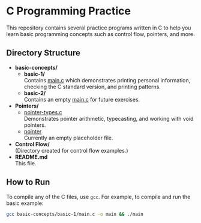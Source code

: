 # C Programming Practice

This repository contains several practice programs written in C to help you learn basic programming concepts such as control flow, pointers, and more.

## Directory Structure

- **basic-concepts/**
  - **basic-1/**  
    Contains [main.c](basic-concepts/basic-1/main.c) which demonstrates printing personal information, checking the C standard version, and printing patterns.
  - **basic-2/**  
    Contains an empty [main.c](basic-concepts/basic-2/main.c) for future exercises.
- **Pointers/**
  - [pointer-types.c](Pointers/pointer-types.c)  
    Demonstrates pointer arithmetic, typecasting, and working with void pointers.
  - [pointer](Pointers/pointer)  
    Currently an empty placeholder file.
- **Control Flow/**  
  (Directory created for control flow examples.)
- **README.md**  
  This file.

## How to Run

To compile any of the C files, use `gcc`. For example, to compile and run the basic example:
```sh
gcc basic-concepts/basic-1/main.c -o main && ./main